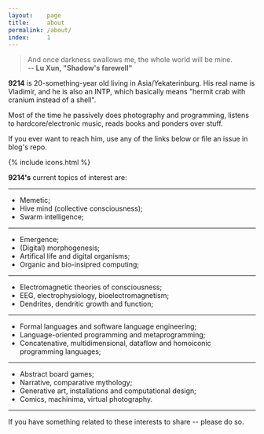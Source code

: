 ```yaml
---
layout:    page
title:     about
permalink: /about/
index:     1
---
```


> And once darkness swallows me, the whole world will be mine. <br> 
**-- Lu Xun, "Shadow's farewell"**

**9214** is 20-something-year old living in Asia/Yekaterinburg. His real name is Vladimir, and he is also an INTP, which basically means "hermit crab with cranium instead of a shell". 

Most of the time he passively does photography and programming, listens to hardcore/electronic music, reads books and ponders over stuff.

If you ever want to reach him, use any of the links below or file an issue in blog's repo.

{% include icons.html %} <br>

**9214's** current topics of interest are:

---

- Memetic;
- Hive mind (collective consciousness);
- Swarm intelligence;

---

- Emergence;
- (Digital) morphogenesis;
- Artifical life and digital organisms;
- Organic and bio-insipred computing;

---

- Electromagnetic theories of consciousness;
- EEG, electrophysiology, bioelectromagnetism;
- Dendrites, dendritic growth and function;

---

- Formal languages and software language engineering;
- Language-oriented programming and metaprogramming;
- Concatenative, multidimensional, dataflow and homoiconic programming languages;

---

- Abstract board games;
- Narrative, comparative mythology;
- Generative art, installations and computational design;
- Comics, machinima, virtual photography.

---

If you have something related to these interests to share -- please do so.
